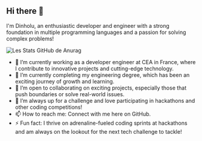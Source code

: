 ## Hi there 👋

I'm Dinholu, an enthusiastic developer and engineer with a strong foundation in multiple programming languages and a passion for solving complex problems!


![Les Stats GitHub de Anurag](https://github-readme-stats.vercel.app/api?username=Dinholu&show_icons=true&theme=radical)

- 🔭 I’m currently working as a developer engineer at CEA in France, where I contribute to innovative projects and cutting-edge technology.
- 🌱 I’m currently completing my engineering degree, which has been an exciting journey of growth and learning.
- 👯 I’m open to collaborating on exciting projects, especially those that push boundaries or solve real-world issues.
- 🤔 I’m always up for a challenge and love participating in hackathons and other coding competitions!
- 📫 How to reach me: Connect with me here on GitHub.
- ⚡ Fun fact: I thrive on adrenaline-fueled coding sprints at hackathons and am always on the lookout for the next tech challenge to tackle!
